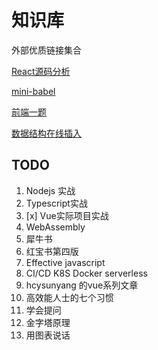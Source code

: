 # 知识库

外部优质链接集合

[React源码分析](https://react.iamkasong.com/)

[mini-babel](https://github.com/jamiebuilds/the-super-tiny-compiler)

[前端一题](https://github.com/Advanced-Frontend/Daily-Interview-Question)

[数据结构在线插入](https://www.cs.usfca.edu/~galles/visualization/Algorithms.html)

## TODO

1. Nodejs 实战
2. Typescript实战
3. [x] Vue实际项目实战
4. WebAssembly
5. 犀牛书
6. 红宝书第四版
7. Effective javascript
8. CI/CD K8S Docker serverless
10. hcysunyang 的vue系列文章
12. 高效能人士的七个习惯
13. 学会提问
14. 金字塔原理
15. 用图表说话
